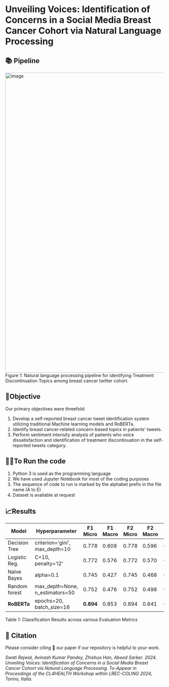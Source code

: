 # Unveiling Voices: Identification of Concerns in a Social Media Breast Cancer Cohort via Natural Language Processing

## 📚 Pipeline
<img width="951" alt="image" src="https://github.com/swati-rajwal/BreastCancer_tweets_project/assets/145946818/79afc838-8dbe-4c34-b626-801817c22944">
Figure 1: Natural language processing pipeline for identifying Treatment Discontinuation Topics among breast cancer twitter cohort.

## 🎯Objective
Our primary objectives were threefold:
1. Develop a self-reported breast cancer tweet identification system utilizing traditional Machine learning models and RoBERTa.
2. Identify breast cancer-related concern-based topics in patients’ tweets.
3. Perform sentiment intensity analysis of patients who voice dissatisfaction and identification of treatment discontinuation in the self-reported tweets category.

## 🏃‍♂️To Run the code
1. Python 3 is used as the programming language
2. We have used Jupyter Notebook for most of the coding purposes
3. The sequence of code to run is marked by the alphabet prefix in the file name (A to E)
4. Dataset is available at request

## 📈Results

| Model         | Hyperparameter                  | F1 Micro | F1 Macro | F2 Micro | F2 Macro | Log loss |
|---------------|---------------------------------|----------|----------|----------|----------|----------|
| Decision Tree | criterion='gini', max_depth=10  | 0.778    | 0.608    | 0.778    | 0.596    | 0.734    |
| Logistic Reg. | C=10, penalty='l2'              | 0.772    | 0.576    | 0.772    | 0.570    | 0.464    |
| Naïve Bayes   | alpha=0.1                       | 0.745    | 0.427    | 0.745    | 0.468    | 0.568    |
| Random forest | max_depth=None, n_estimators=50 | 0.752    | 0.476    | 0.752    | 0.498    | 0.652    |
| **RoBERTa**       | epochs=20, batch_size=16        | **0.894**    | 0.853    | 0.894    | 0.841    | 0.332    |

Table 1: Classification Results across various Evaluation Metrics


## 📑 Citation

Please consider citing 📑 our paper if our repository is helpful to your work.

_Swati Rajwal, Avinash Kumar Pandey, Zhishuo Han, Abeed Sarker. 2024. Unveiling Voices: Identification of Concerns in a Social Media Breast Cancer Cohort via Natural Language Processing. To-Appear in Proceedings of the CL4HEALTH Workshop within LREC-COLING 2024, Torino, Italia._
